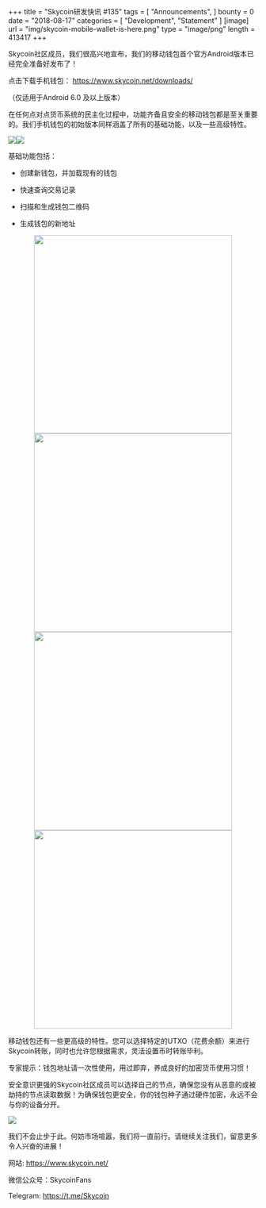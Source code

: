 +++
title = "Skycoin研发快讯 #135"
tags = [ "Announcements", ]
bounty = 0
date = "2018-08-17"
categories = [ "Development", "Statement" ]
[image]
    url = "img/skycoin-mobile-wallet-is-here.png"
    type = "image/png"
    length = 413417
+++

Skycoin社区成员，我们很高兴地宣布，我们的移动钱包首个官方Android版本已经完全准备好发布了！

点击下载手机钱包： <https://www.skycoin.net/downloads/>

（仅适用于Android 6.0 及以上版本）

在任何点对点货币系统的民主化过程中，功能齐备且安全的移动钱包都是至关重要的。我们手机钱包的初始版本同样涵盖了所有的基础功能，以及一些高级特性。

![](/img/skycoin_screen_wallet_list.png)![](/img/skycoin_screen_wallet_details.png)

基础功能包括：

-   创建新钱包，并加载现有的钱包 

-   快速查询交易记录

-   扫描和生成钱包二维码

-   生成钱包的新地址

<p align="center">
  <img width="400" src="/img/skycoin_screen_qr-code.png">
  <img width="400" src="/img/skycoin_screen_transactions.png">
  <img width="400" src="/img/skycoin_screen_basic_send.png">
  <img width="400" src="/img/skycoin_screen_tx-detail.png">
</p>

移动钱包还有一些更高级的特性。您可以选择特定的UTXO（花费余额）来进行Skycoin转账，同时也允许您根据需求，灵活设置币时转账毕利。

专家提示：钱包地址请一次性使用，用过即弃，养成良好的加密货币使用习惯！

安全意识更强的Skycoin社区成员可以选择自己的节点，确保您没有从恶意的或被劫持的节点读取数据！为确保钱包更安全，你的钱包种子通过硬件加密，永远不会与你的设备分开。

![](/img/skycoin_screen_advanced_2.png)

我们不会止步于此。何妨市场喧嚣，我们将一直前行。请继续关注我们，留意更多令人兴奋的进展！

网站: <https://www.skycoin.net/>

微信公众号：SkycoinFans

Telegram: <https://t.me/Skycoin>
